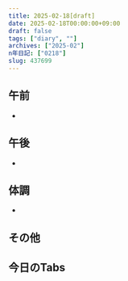 ```yaml
---
title: 2025-02-18[draft]
date: 2025-02-18T00:00:00+09:00
draft: false
tags: ["diary", ""]
archives: ["2025-02"]
n年日記: ["0218"]
slug: 437699
---
```

## 午前
- 
## 午後
- 
## 体調
- 
## その他
## 今日のTabs